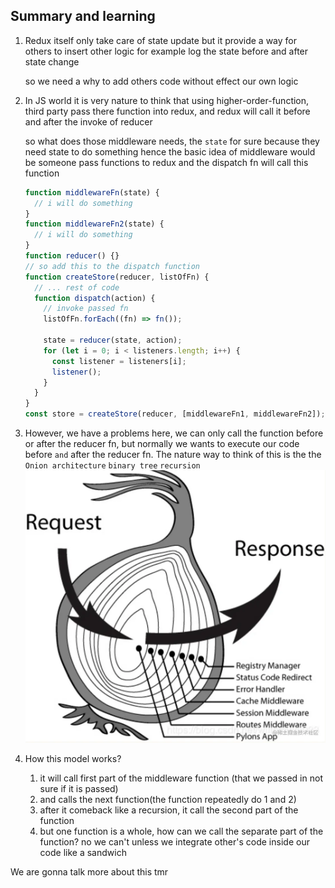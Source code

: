 ## Summary and learning

1. Redux itself only take care of state update but it provide a way
   for others to insert other logic for example log the state before and after state change

   so we need a why to add others code without effect our own logic

2. In JS world it is very nature to think that using higher-order-function, third party pass
   there function into redux, and redux will call it before and after the invoke of reducer

   so what does those middleware needs, the `state` for sure because they need state to do something
   hence the basic idea of middleware would be someone pass functions to redux
   and the dispatch fn will call this function

   ```js
   function middlewareFn(state) {
     // i will do something
   }
   function middlewareFn2(state) {
     // i will do something
   }
   function reducer() {}
   // so add this to the dispatch function
   function createStore(reducer, listOfFn) {
     // ... rest of code
     function dispatch(action) {
       // invoke passed fn
       listOfFn.forEach((fn) => fn());

       state = reducer(state, action);
       for (let i = 0; i < listeners.length; i++) {
         const listener = listeners[i];
         listener();
       }
     }
   }
   const store = createStore(reducer, [middlewareFn1, middlewareFn2]);
   ```

3. However, we have a problems here, we can only call the function before or after the reducer fn,
   but normally we wants to execute our code before `and` after the reducer fn.
   The nature way to think of this is the the `Onion architecture` `binary tree` `recursion`
   ![Alt text](image.png)

4. How this model works?
   1. it will call first part of the middleware function (that we passed in not sure if it is passed)
   2. and calls the next function(the function repeatedly do 1 and 2)
   3. after it comeback like a recursion, it call the second part of the function
   4. but one function is a whole, how can we call the separate part of the function? no we can't
      unless we integrate other's code inside our code like a sandwich

We are gonna talk more about this tmr
